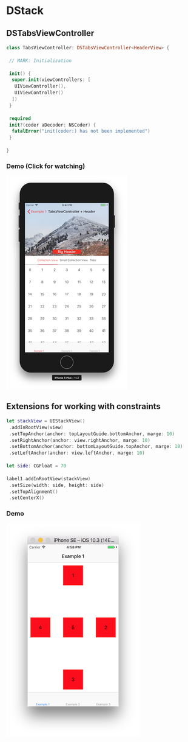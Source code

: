 # DStack

## DSTabsViewController

```swift
class TabsViewController: DSTabsViewController<HeaderView> {

 // MARK: Initialization

 init() {
  super.init(viewControllers: [
   UIViewController(),
   UIViewController()
  ])
 }

 required
 init?(coder aDecoder: NSCoder) {
  fatalError("init(coder:) has not been implemented")
 }

}
```
### Demo (Click for watching)

[![Watch the Demo](https://github.com/ErusaevAP/DStack/blob/master/Documentations/Images/DSTabsViewController.png)](https://youtu.be/w2z89Qp6E2k)

## Extensions for working with constraints

```swift
let stackView = UIStackView()
 .addInRootView(view)
 .setTopAnchor(anchor: topLayoutGuide.bottomAnchor, marge: 10)
 .setRightAnchor(anchor: view.rightAnchor, marge: 10)
 .setBottomAnchor(anchor: bottomLayoutGuide.topAnchor, marge: 10)
 .setLeftAnchor(anchor: view.leftAnchor, marge: 10)

let side: CGFloat = 70

label1.addInRootView(stackView)
 .setSize(width: side, height: side)
 .setTopAlignment()
 .setCenterX()
```

### Demo

![ScreenShotPortrait](https://github.com/ErusaevAP/DStack/blob/master/Documentations/Images/ScreenShotPortrait.png)
